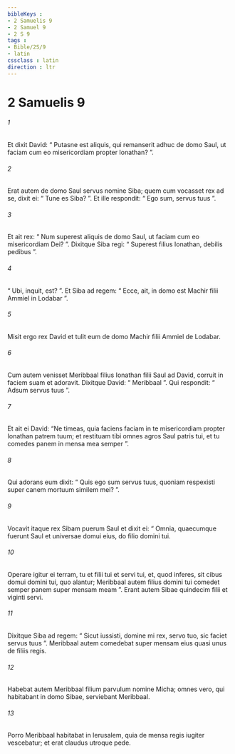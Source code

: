```yaml
---
bibleKeys : 
- 2 Samuelis 9
- 2 Samuel 9
- 2 S 9
tags : 
- Bible/2S/9
- latin
cssclass : latin
direction : ltr
---
```


# 2 Samuelis 9

###### 1
Et dixit David: “ Putasne est aliquis, qui remanserit adhuc de domo Saul, ut faciam cum eo misericordiam propter Ionathan? ”. 
###### 2
Erat autem de domo Saul servus nomine Siba; quem cum vocasset rex ad se, dixit ei: “ Tune es Siba? ”. Et ille respondit: “ Ego sum, servus tuus ”. 
###### 3
Et ait rex: “ Num superest aliquis de domo Saul, ut faciam cum eo misericordiam Dei? ”. Dixitque Siba regi: “ Superest filius Ionathan, debilis pedibus ”. 
###### 4
“ Ubi, inquit, est? ”. Et Siba ad regem: “ Ecce, ait, in domo est Machir filii Ammiel in Lodabar ”. 
###### 5
Misit ergo rex David et tulit eum de domo Machir filii Ammiel de Lodabar.
###### 6
Cum autem venisset Meribbaal filius Ionathan filii Saul ad David, corruit in faciem suam et adoravit. Dixitque David: “ Meribbaal ”. Qui respondit: “ Adsum servus tuus ”. 
###### 7
Et ait ei David: “Ne timeas, quia faciens faciam in te misericordiam propter Ionathan patrem tuum; et restituam tibi omnes agros Saul patris tui, et tu comedes panem in mensa mea semper ”. 
###### 8
Qui adorans eum dixit: “ Quis ego sum servus tuus, quoniam respexisti super canem mortuum similem mei? ”.
###### 9
Vocavit itaque rex Sibam puerum Saul et dixit ei: “ Omnia, quaecumque fuerunt Saul et universae domui eius, do filio domini tui. 
###### 10
Operare igitur ei terram, tu et filii tui et servi tui, et, quod inferes, sit cibus domui domini tui, quo alantur; Meribbaal autem filius domini tui comedet semper panem super mensam meam ”. Erant autem Sibae quindecim filii et viginti servi. 
###### 11
Dixitque Siba ad regem: “ Sicut iussisti, domine mi rex, servo tuo, sic faciet servus tuus ”. Meribbaal autem comedebat super mensam eius quasi unus de filiis regis. 
###### 12
Habebat autem Meribbaal filium parvulum nomine Micha; omnes vero, qui habitabant in domo Sibae, serviebant Meribbaal. 
###### 13
Porro Meribbaal habitabat in Ierusalem, quia de mensa regis iugiter vescebatur; et erat claudus utroque pede.
